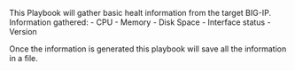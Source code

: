 This Playbook will gather basic healt information from the target BIG-IP.
Information gathered:
	- CPU
	- Memory
	- Disk Space
	- Interface status
	- Version

Once the information is generated this playbook will save all the information in a file.
